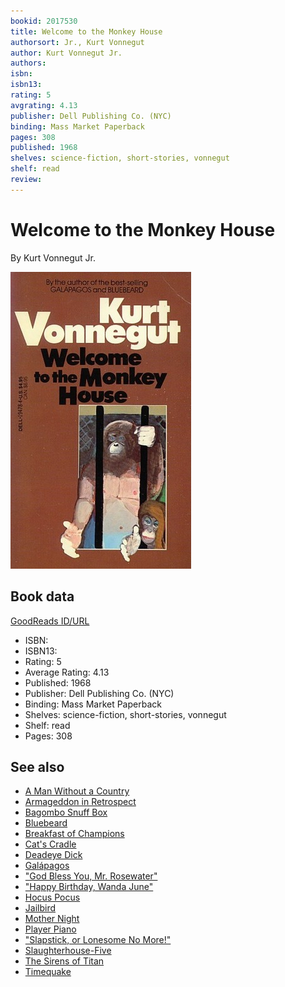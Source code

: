 ```yaml
---
bookid: 2017530
title: Welcome to the Monkey House
authorsort: Jr., Kurt Vonnegut
author: Kurt Vonnegut Jr.
authors: 
isbn: 
isbn13: 
rating: 5
avgrating: 4.13
publisher: Dell Publishing Co. (NYC)
binding: Mass Market Paperback
pages: 308
published: 1968
shelves: science-fiction, short-stories, vonnegut
shelf: read
review: 
---
```


# Welcome to the Monkey House

By Kurt Vonnegut Jr.

![](../../assets/bookcovers/1339883237l/2017530.jpg)

## Book data

[GoodReads ID/URL](https://www.goodreads.com/book/show/2017530)

- ISBN: 
- ISBN13: 
- Rating: 5
- Average Rating: 4.13
- Published: 1968
- Publisher: Dell Publishing Co. (NYC)
- Binding: Mass Market Paperback
- Shelves: science-fiction, short-stories, vonnegut
- Shelf: read
- Pages: 308


## See also

- [A Man Without a Country](A_Man_Without_a_Country.md)
- [Armageddon in Retrospect](Armageddon_in_Retrospect-_And_Other_New_and_Unpublished_Writings_on_War_and_Peace.md)
- [Bagombo Snuff Box](Bagombo_Snuff_Box.md)
- [Bluebeard](Bluebeard.md)
- [Breakfast of Champions](Breakfast_of_Champions.md)
- [Cat's Cradle](Cats_Cradle.md)
- [Deadeye Dick](Deadeye_Dick.md)
- [Galápagos](Galápagos.md)
- ["God Bless You, Mr. Rosewater"](God_Bless_You__Mr_Rosewater.md)
- ["Happy Birthday, Wanda June"](Happy_Birthday__Wanda_June.md)
- [Hocus Pocus](Hocus_Pocus.md)
- [Jailbird](Jailbird.md)
- [Mother Night](Mother_Night.md)
- [Player Piano](Player_Piano.md)
- ["Slapstick, or Lonesome No More!"](Slapstick__or_Lonesome_No_More!.md)
- [Slaughterhouse-Five](Slaughterhouse-Five.md)
- [The Sirens of Titan](The_Sirens_of_Titan.md)
- [Timequake](Timequake.md)
